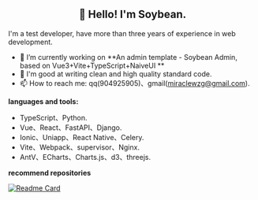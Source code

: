 <h2 align="center">👋 Hello! I'm Soybean.</h2>


I'm a test developer, have more than three years of experience in web development.

- 🔭 I’m currently working on **An admin template - Soybean Admin, based on Vue3+Vite+TypeScript+NaiveUI **
- 🌱 I'm good at writing clean and high quality standard code.
- 📫 How to reach me: qq(904925905)、gmail(miraclewzg@gmail.com).

**languages and tools:**  

- TypeScript、Python.
- Vue、React、FastAPI、Django.
- Ionic、Uniapp、React Native、Celery.
- Vite、Webpack、supervisor、Nginx.
- AntV、ECharts、Charts.js、d3、threejs.



**recommend repositories**

[![Readme Card](https://github-readme-stats.vercel.app/api/pin/?username=honghuangdc&repo=soybean-admin)](https://github.com/honghuangdc/soybean-admin)
